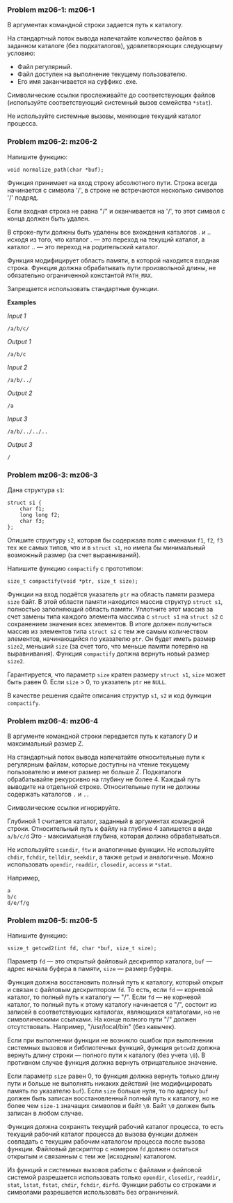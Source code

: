 ### Problem mz06-1: mz06-1

В аргументах командной строки задается путь к каталогу.

На стандартный поток вывода напечатайте количество файлов в заданном каталоге (без подкаталогов), удовлетворяющих следующему условию:

* Файл регулярный.
* Файл доступен на выполнение текущему пользователю.
* Его имя заканчивается на суффикс .exe.

Символические ссылки прослеживайте до соответствующих файлов (используйте соответствующий системный вызов семейства ```*stat```).

Не используйте системные вызовы, меняющие текущий каталог процесса.

### Problem mz06-2: mz06-2

Напишите функцию:

```
void normalize_path(char *buf);
```

Функция принимает на вход строку абсолютного пути. Строка всегда начинается с символа '/', в строке не встречаются несколько символов '/' подряд.

Если входная строка не равна "/" и оканчивается на '/', то этот символ с конца должен быть удален.

В строке-пути должны быть удалены все вхождения каталогов . и .. исходя из того, что каталог . — это переход на текущий каталог, а каталог .. — это переход на родительский каталог.

Функция модифицирует область памяти, в которой находится входная строка. Функция должна обрабатывать пути произвольной длины, не обязательно ограниченной константой ```PATH_MAX```.

Запрещается использовать стандартные функции.

**Examples**

_Input 1_

```
/a/b/c/
```

_Output 1_

```
/a/b/c
```

_Input 2_

```
/a/b/../
```

_Output 2_

```
/a
```

_Input 3_

```
/a/b/../../..
```

_Output 3_

```
/
```

### Problem mz06-3: mz06-3

Дана структура ```s1```:

```
struct s1 {
    char f1;
    long long f2;
    char f3;
};
```

Опишите структуру ```s2```, которая бы содержала поля с именами ```f1```, ```f2```, ```f3``` тех же самых типов, что и в ```struct s1```, но имела бы минимальный возможный размер (за счет выравниваний).

Напишите функцию ```compactify``` с прототипом:

```
size_t compactify(void *ptr, size_t size);
```

Функции на вход подаётся указатель ```ptr``` на область памяти размера ```size``` байт. В этой области памяти находится массив структур ```struct s1```, полностью заполняющий область памяти. Уплотните этот массив за счет замены типа каждого элемента массива с ```struct s1``` на ```struct s2``` с сохранением значения всех элементов. В итоге должен получиться массив из элементов типа ```struct s2``` с тем же самым количеством элементов, начинающийся по указателю ```ptr```. Он будет иметь размер ```size2```, меньший ```size``` (за счет того, что меньше памяти потеряно на выравнивания). Функция ```compactify``` должна вернуть новый размер ```size2```.

Гарантируется, что параметр ```size``` кратен размеру ```struct s1```, ```size``` может быть равен 0. Если ```size``` > 0, то указатель ```ptr``` не ```NULL```.

В качестве решения сдайте описания структур ```s1```, ```s2``` и код функции ```compactify```.

### Problem mz06-4: mz06-4

В аргументе командной строки передается путь к каталогу D и максимальный размер Z.

На стандартный поток вывода напечатайте относительные пути к регулярным файлам, которые доступны на чтение текущему пользователю и имеют размер не больше Z. Подкаталоги обрабатывайте рекурсивно на глубину не более 4. Каждый путь выводите на отдельной строке. Относительные пути не должны содержать каталогов ```.``` и ```..```

Символические ссылки игнорируйте.

Глубиной 1 считается каталог, заданный в аргументах командной строки. Относительный путь к файлу на глубине 4 запишется в виде ```a/b/c/d``` Это - максимальная глубина, которая должна обрабатываться.

Не используйте ```scandir```, ```ftw``` и аналогичные функции. Не используйте ```chdir```, ```fchdir```, ```telldir```, ```seekdir```, а также ```getpwd``` и аналогичные. Можно использовать ```opendir```, ```readdir```, ```closedir```, ```access``` и ```*stat```.

Например,

```
a
b/c
d/e/f/g
```

### Problem mz06-5: mz06-5

Напишите функцию:

```
ssize_t getcwd2(int fd, char *buf, size_t size);
```

Параметр ```fd``` — это открытый файловый дескриптор каталога, ```buf``` — адрес начала буфера в памяти, ```size``` — размер буфера.

Функция должна восстановить полный путь к каталогу, который открыт и связан с файловым дескриптором ```fd```. То есть, если ```fd``` — корневой каталог, то полный путь к каталогу — "/". Если ```fd``` — не корневой каталог, то полный путь к этому каталогу начинается с "/", состоит из записей в соответствующих каталогах, являющихся каталогами, но не символическими ссылками. На конце полного пути "/" должен отсутствовать. Например, "/usr/local/bin" (без кавычек).

Если при выполнении функции не возникло ошибок при выполнении системных вызовов и библиотечных функций, функция ```getcwd2``` должна вернуть длину строки — полного пути к каталогу (без учета ```\0```). В противном случае функция должна вернуть отрицательное значение.

Если параметр ```size``` равен 0, то функция должна вернуть только длину пути и больше не выполнять никаких действий (не модифицировать память по указателю ```buf```). Если ```size``` больше нуля, то по адресу ```buf``` должен быть записан восстановленный полный путь к каталогу, но не более чем ```size-1``` значащих символов и байт ```\0```. Байт ```\0``` должен быть записан в любом случае.

Функция должна сохранять текущий рабочий каталог процесса, то есть текущий рабочий каталог процесса до вызова функции должен совпадать с текущим рабочим каталогом процесса после вызова функции. Файловый дескриптор с номером ```fd``` должен остаться открытым и связанным с тем же (исходным) каталогом.

Из функций и системных вызовов работы с файлами и файловой системой разрешается использовать только ```opendir```, ```closedir```, ```readdir```, ```stat```, ```lstat```, ```fstat```, ```chdir```, ```fchdir```, ```dirfd```. Функции работы со строками и символами разрешается использовать без ограничений. 